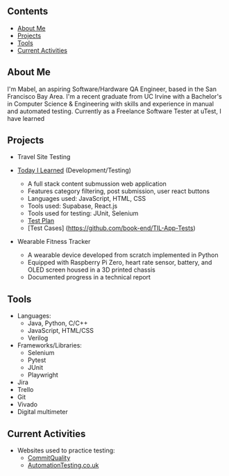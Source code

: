 ## Contents
- [About Me](#about-me)
- [Projects](#projects)
- [Tools](#tools)
- [Current Activities](#current-activities)

## About Me

I'm Mabel, an aspiring Software/Hardware QA Engineer, based in the San Francisco Bay Area. I'm a recent graduate from UC Irvine with a Bachelor's in Computer Science & Engineering with skills and experience in manual and automated testing. Currently as a Freelance Software Tester at uTest, I have learned 


## Projects

- Travel Site Testing 

- [Today I Learned](https://til-jade.vercel.app/) (Development/Testing)
  - A full stack content submussion web application
  - Features category filtering, post submission, user react buttons
  - Languages used: JavaScript, HTML, CSS
  - Tools used: Supabase, React.js
  - Tools used for testing: JUnit, Selenium
  - [Test Plan](https://docs.google.com/spreadsheets/d/14A78SC3P_wehpYxjX0zUXgEOlh7ZEwzh8ahoZmUkGC4/edit?usp=sharing)
  - [Test Cases] (https://github.com/book-end/TIL-App-Tests)

- Wearable Fitness Tracker
  - A wearable device developed from scratch implemented in Python
  - Equipped with Raspberry Pi Zero, heart rate sensor, battery, and OLED screen housed in a 3D printed chassis
  - Documented progress in a technical report

## Tools

- Languages:
  - Java, Python, C/C++
  - JavaScript, HTML/CSS
  - Verilog
- Frameworks/Libraries:
  - Selenium
  - Pytest
  - JUnit
  - Playwright
- Jira
- Trello
- Git
- Vivado
- Digital multimeter

## Current Activities

- Websites used to practice testing:
  - [CommitQuality](https://commitquality.com/)
  - [AutomationTesting.co.uk](https://www.automationtesting.co.uk/index.html)
